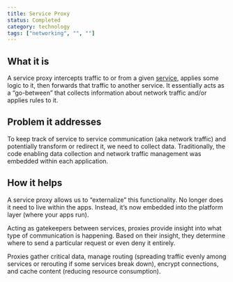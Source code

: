 ```yaml
---
title: Service Proxy
status: Completed
category: technology
tags: ["networking", "", ""]
---
```


## What it is

A service proxy intercepts traffic to or from a given [service](/service/), 
applies some logic to it, then forwards that traffic to another service. 
It essentially acts as a “go-between” that collects information about network traffic and/or applies rules to it.

## Problem it addresses

To keep track of service to service communication (aka network traffic) and 
potentially transform or redirect it, we need to collect data. 
Traditionally, the code enabling data collection and network traffic management was embedded within each application.

## How it helps

A service proxy allows us to “externalize” this functionality. 
No longer does it need to live within the apps. 
Instead, it’s now embedded into the platform layer (where your apps run).

Acting as gatekeepers between services, proxies provide insight into what type of communication is happening. 
Based on their insight, they determine where to send a particular request or even deny it entirely.

Proxies gather critical data, manage routing (spreading traffic evenly among services or rerouting if some services break down), 
encrypt connections, and cache content (reducing resource consumption).
